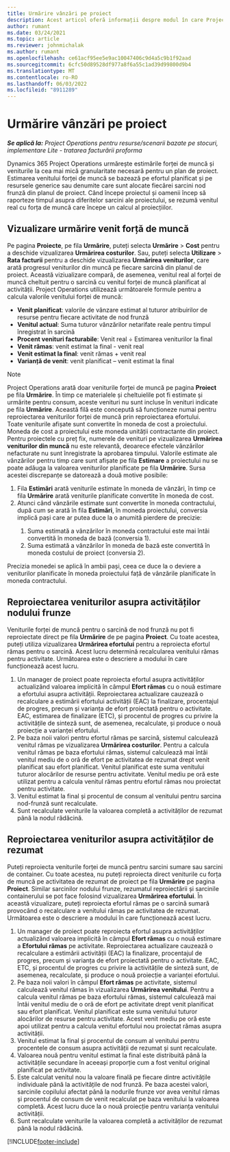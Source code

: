 ```yaml
---
title: Urmărire vânzări pe proiect
description: Acest articol oferă informații despre modul în care Project Operations urmărește progresul în raport cu venitul forței de muncă pentru un proiect.
author: rumant
ms.date: 03/24/2021
ms.topic: article
ms.reviewer: johnmichalak
ms.author: rumant
ms.openlocfilehash: ce61acf95ee5e9ac10047406c9d4a5c9b1f92aad
ms.sourcegitcommit: 6cfc50d89528df977a8f6a55c1ad39d99800d9b4
ms.translationtype: MT
ms.contentlocale: ro-RO
ms.lasthandoff: 06/03/2022
ms.locfileid: "8911289"
---
```

# <a name="project-sales-tracking"></a>Urmărire vânzări pe proiect

_**Se aplică la:** Project Operations pentru resurse/scenarii bazate pe stocuri, implementare Lite - tratarea facturării proforma_

Dynamics 365 Project Operations urmărește estimările forței de muncă și veniturile la cea mai mică granularitate necesară pentru un plan de proiect. Estimarea venitului forței de muncă se bazează pe efortul planificat și pe resursele generice sau denumite care sunt alocate fiecărei sarcini nod frunză din planul de proiect. Când începe proiectul și oamenii încep să raporteze timpul asupra diferitelor sarcini ale proiectului, se rezumă venitul real cu forța de muncă care începe un calcul al proiecțiilor.

## <a name="labor-revenue-tracking-view"></a>Vizualizare urmărire venit forță de muncă

Pe pagina **Proiecte**, pe fila **Urmărire**, puteți selecta **Urmărire** > **Cost** pentru a deschide vizualizarea **Urmărirea costurilor**. Sau, puteți selecta **Utilizare** > **Rata facturii** pentru a deschide vizualizarea **Urmărirea veniturilor**, care arată progresul veniturilor din muncă pe fiecare sarcină din planul de proiect. Această viziualizare compară, de asemenea, venitul real al forței de muncă cheltuit pentru o sarcină cu venitul forței de muncă planificat al activității. Project Operations utilizează următoarele formule pentru a calcula valorile venitului forței de muncă:

- **Venit planificat**: valorile de vânzare estimat al tuturor atribuirilor de resurse pentru fiecare activitate de nod frunză
- **Venitul actual**: Suma tuturor vânzărilor netarifate reale pentru timpul înregistrat în sarcină
- **Procent venituri facturabile**: Venit real ÷ Estimarea veniturilor la final
- **Venit rămas**: venit estimat la final - venit real
- **Venit estimat la final**: venit rămas + venit real
- **Varianță de venit**: venit planificat – venit estimat la final


> [!NOTE]
> Project Operations arată doar veniturile forței de muncă pe pagina **Proiect** pe fila **Urmărire**. În timp ce materialele și cheltuielile pot fi estimate și urmărite pentru consum, aceste venituri nu sunt incluse în venituri indicate pe fila **Urmărire**. Această filă este concepută să funcționeze numai pentru reproiectarea veniturilor forței de muncă prin reproiectarea efortului.  
> Toate veniturile afișate sunt convertite în moneda de cost a proiectului. Moneda de cost a proiectului este moneda unității contractante din proiect. Pentru proiectele cu preț fix, numerele de venituri pe vizualizarea **Urmărirea veniturilor din muncă** nu este relevantă, deoarece efectele vânzărilor nefacturate nu sunt înregistrate la aprobarea timpului.
> Valorile estimate ale vânzărilor pentru timp care sunt afișate pe fila **Estimare** a proiectului nu se poate adăuga la valoarea veniturilor planificate pe fila **Urmărire**. Sursa acestei discrepanțe se datorează a două motive posibile:
><ol>
   ><li> Fila <b>Estimări</b> arată veniturile estimate în moneda de vânzări, în timp ce fila <b>Urmărire</b> arată veniturile planificate convertite în moneda de cost. </li>
   ><li> Atunci când vânzările estimate sunt convertite în moneda contractului, după cum se arată în fila <b>Estimări</b>, în moneda proiectului, conversia implică pași care ar putea duce la o anumită pierdere de precizie: </li>
><ol>
><li> Suma estimată a vânzărilor în moneda contractului este mai întâi convertită în moneda de bază (conversia 1).</li>
><li> Suma estimată a vânzărilor în moneda de bază este convertită în moneda costului de proiect (conversia 2). </li>
></ol>
></ol>
> Precizia monedei se aplică în ambii pași, ceea ce duce la o deviere a veniturilor planificate în moneda proiectului față de vânzările planificate în moneda contractului.
   

## <a name="reprojecting-revenues-on-leaf-node-tasks"></a>Reproiectarea veniturilor asupra activităților nodului frunze

Veniturile forței de muncă pentru o sarcină de nod frunză nu pot fi reproiectate direct pe fila **Urmărire** de pe pagina **Proiect**. Cu toate acestea, puteți utiliza vizualizarea **Urmărirea efortului** pentru a reproiecta efortul rămas pentru o sarcină. Acest lucru determină recalcularea venitului rămas pentru activitate. Următoarea este o descriere a modului în care funcționează acest lucru.

1. Un manager de proiect poate reproiecta efortul asupra activităților actualizând valoarea implicită în câmpul **Efort rămas** cu o nouă estimare a efortului asupra activității. Reproiectarea actualizare cauzează o recalculare a estimării efortului activității (EAC) la finalizare, procentajul de progres, precum și varianța de efort proiectată pentru o activitate. EAC, estimarea de finalizare (ETC), și procentul de progres cu privire la activitățile de sinteză sunt, de asemenea, recalculate, și produce o nouă proiecție a varianței efortului.
2. Pe baza noii valori pentru efortul rămas pe sarcină, sistemul calculează venitul rămas pe vizualizarea **Urmărirea costurilor**. Pentru a calcula venitul rămas pe baza efortului rămas, sistemul calculează mai întâi venitul mediu de o oră de efort pe activitatea de rezumat drept venit planificat sau efort planificat. Venitul planificat este suma venitului tuturor alocărilor de resurse pentru activitate. Venitul mediu pe oră este utilizat pentru a calcula venitul rămas pentru efortul rămas nou proiectat pentru activitate.
3. Venitul estimat la final și procentul de consum al venitului pentru sarcina nod-frunză sunt recalculate.
4. Sunt recalculate veniturile la valoarea completă a activităților de rezumat până la nodul rădăcină.

## <a name="reprojecting-revenues-on-summary-tasks"></a>Reproiectarea veniturilor asupra activităților de rezumat

Puteți reproiecta veniturile forței de muncă pentru sarcini sumare sau sarcini de container. Cu toate acestea, nu puteți reproiecta direct veniturile cu forța de muncă pe activitatea de rezumat de proiect pe fila **Urmărire** pe pagina **Proiect**. Similar sarcinilor nodului frunze, rezumatul reproiectării și sarcinile containerului se pot face folosind vizualizarea **Urmărirea efortului**. În această vizualizare, puteți reproiecta efortul rămas pe o sarcină sumară provocând o recalculare a venitului rămas pe activitatea de rezumat. Următoarea este o descriere a modului în care funcționează acest lucru.

1. Un manager de proiect poate reproiecta efortul asupra activităților actualizând valoarea implicită în câmpul **Efort rămas** cu o nouă estimare a **Efortului rămas** pe activitate. Reproiectarea actualizare cauzează o recalculare a estimării activității (EAC) la finalizare, procentajul de progres, precum și varianța de efort proiectată pentru o activitate. EAC, ETC, și procentul de progres cu privire la activitățile de sinteză sunt, de asemenea, recalculate, și produce o nouă proiecție a varianței efortului.
2. Pe baza noii valori în câmpul **Efort rămas** pe activitate, sistemul calculează venitul rămas în vizualizarea **Urmărirea venitului**. Pentru a calcula venitul rămas pe baza efortului rămas, sistemul calculează mai întâi venitul mediu de o oră de efort pe activitate drept venit planificat sau efort planificat. Venitul planificat este suma venitului tuturor alocărilor de resurse pentru activitate. Acest venit mediu pe oră este apoi utilizat pentru a calcula venitul efortului nou proiectat rămas asupra activității.
3. Venitul estimat la final și procentul de consum al venitului pentru procentele de consum asupra activității de rezumat și sunt recalculate.
4. Valoarea nouă pentru venitul estimat la final este distribuită până la activitățile secundare în aceeași proporție cum a fost venitul original planificat pe activitate.
5. Este calculat venitul nou la valoare finală pe fiecare dintre activitățile individuale până la activitățile de nod frunză. Pe baza acestei valori, sarcinile copilului afectat până la nodurile frunze vor avea venitul rămas și procentul de consum de venit recalculat pe baza venitului la valoarea completă. Acest lucru duce la o nouă proiecție pentru varianța venitului activității. 
6. Sunt recalculate veniturile la valoarea completă a activităților de rezumat până la nodul rădăcină.


[!INCLUDE[footer-include](../includes/footer-banner.md)]

